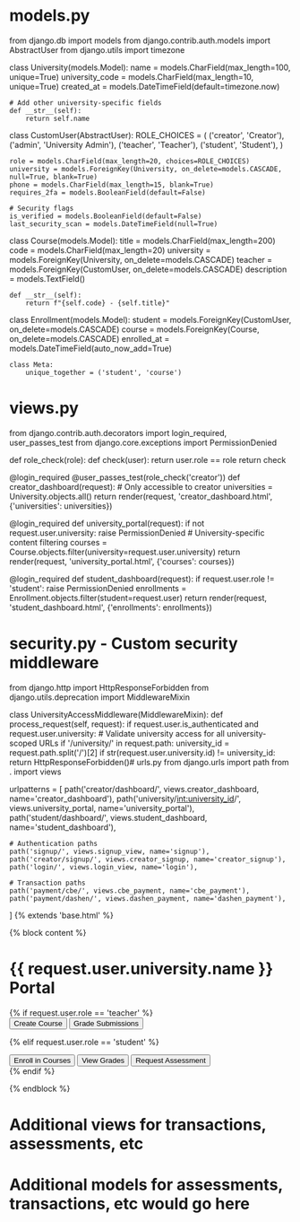 # models.py
from django.db import models
from django.contrib.auth.models import AbstractUser
from django.utils import timezone

class University(models.Model):
    name = models.CharField(max_length=100, unique=True)
    university_code = models.CharField(max_length=10, unique=True)
    created_at = models.DateTimeField(default=timezone.now)
    
    # Add other university-specific fields
    def __str__(self):
        return self.name

class CustomUser(AbstractUser):
    ROLE_CHOICES = (
        ('creator', 'Creator'),
        ('admin', 'University Admin'),
        ('teacher', 'Teacher'),
        ('student', 'Student'),
    )
    
    role = models.CharField(max_length=20, choices=ROLE_CHOICES)
    university = models.ForeignKey(University, on_delete=models.CASCADE, null=True, blank=True)
    phone = models.CharField(max_length=15, blank=True)
    requires_2fa = models.BooleanField(default=False)
    
    # Security flags
    is_verified = models.BooleanField(default=False)
    last_security_scan = models.DateTimeField(null=True)

class Course(models.Model):
    title = models.CharField(max_length=200)
    code = models.CharField(max_length=20)
    university = models.ForeignKey(University, on_delete=models.CASCADE)
    teacher = models.ForeignKey(CustomUser, on_delete=models.CASCADE)
    description = models.TextField()
    
    def __str__(self):
        return f"{self.code} - {self.title}"

class Enrollment(models.Model):
    student = models.ForeignKey(CustomUser, on_delete=models.CASCADE)
    course = models.ForeignKey(Course, on_delete=models.CASCADE)
    enrolled_at = models.DateTimeField(auto_now_add=True)
    
    class Meta:
        unique_together = ('student', 'course')
# views.py
from django.contrib.auth.decorators import login_required, user_passes_test
from django.core.exceptions import PermissionDenied

def role_check(role):
    def check(user):
        return user.role == role
    return check

@login_required
@user_passes_test(role_check('creator'))
def creator_dashboard(request):
    # Only accessible to creator
    universities = University.objects.all()
    return render(request, 'creator_dashboard.html', {'universities': universities})

@login_required
def university_portal(request):
    if not request.user.university:
        raise PermissionDenied
    # University-specific content filtering
    courses = Course.objects.filter(university=request.user.university)
    return render(request, 'university_portal.html', {'courses': courses})

@login_required
def student_dashboard(request):
    if request.user.role != 'student':
        raise PermissionDenied
    enrollments = Enrollment.objects.filter(student=request.user)
    return render(request, 'student_dashboard.html', {'enrollments': enrollments})
# security.py - Custom security middleware
from django.http import HttpResponseForbidden
from django.utils.deprecation import MiddlewareMixin

class UniversityAccessMiddleware(MiddlewareMixin):
    def process_request(self, request):
        if request.user.is_authenticated and request.user.university:
            # Validate university access for all university-scoped URLs
            if '/university/' in request.path:
                university_id = request.path.split('/')[2]
                if str(request.user.university.id) != university_id:
                    return HttpResponseForbidden()# urls.py
from django.urls import path
from . import views

urlpatterns = [
    path('creator/dashboard/', views.creator_dashboard, name='creator_dashboard'),
    path('university/<int:university_id>/', views.university_portal, name='university_portal'),
    path('student/dashboard/', views.student_dashboard, name='student_dashboard'),
    
    # Authentication paths
    path('signup/', views.signup_view, name='signup'),
    path('creator/signup/', views.creator_signup, name='creator_signup'),
    path('login/', views.login_view, name='login'),
    
    # Transaction paths
    path('payment/cbe/', views.cbe_payment, name='cbe_payment'),
    path('payment/dashen/', views.dashen_payment, name='dashen_payment'),
]<!-- Sample template: university_portal.html -->
{% extends 'base.html' %}

{% block content %}
<div class="university-header">
  <h1>{{ request.user.university.name }} Portal</h1>
  <!-- University-specific logo would go here -->
</div>

<div class="role-section">
  {% if request.user.role == 'teacher' %}
    <!-- Teacher view components -->
    <div class="teacher-tools">
      <button>Create Course</button>
      <button>Grade Submissions</button>
    </div>
  
  {% elif request.user.role == 'student' %}
    <!-- Student view components -->
    <div class="student-actions">
      <button>Enroll in Courses</button>
      <button>View Grades</button>
      <button>Request Assessment</button>
    </div>
  {% endif %}
</div>
{% endblock %}
                    
# Additional views for transactions, assessments, etc
# Additional models for assessments, transactions, etc would go here 
